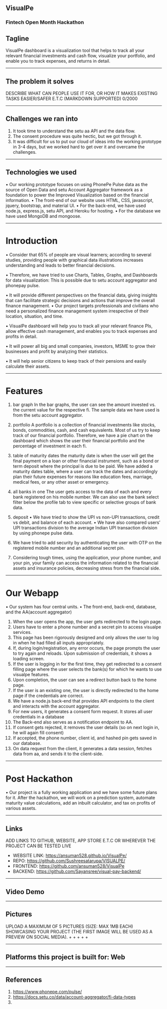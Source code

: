 

## VisualPe

### Fintech Open Month Hackathon

## Tagline
VisualPe dashboard is a visualization tool that helps to track all your relevant financial investments and cash flow, visualize your portfolio, and enable you to track expenses, and returns in detail.

---

## The problem it solves
DESCRIBE WHAT CAN PEOPLE USE IT FOR, OR HOW IT MAKES EXISTING TASKS EASIER/SAFER E.T.C (MARKDOWN SUPPORTED)
0/2000

---

## Challenges we ran into
1) It took time to understand the setu aa API and the data flow.
2) The consent procedure was quite hectic, but we got through it.
3) It was difficult for us to put our cloud of ideas into the working prototype in 3-4 days, but we worked hard to get over it and overcame the challenges.

---

## Technologies we used
•	Our working prototype focuses on using PhonePe Pulse data as the source of Open Data and setu Account Aggregator framework as a foundation to power the Improved Visualization based on the financial information. 
•	The front-end of our website uses HTML, CSS, javascript, jquery, bootstrap, and material UI.
•	For the back-end, we have used node.js, express.js, setu API, and Heroku for hosting.
•	For the database we have used MongoDB and mongoose.

---


#	Introduction
•	Consider that 65% of people are visual learners; according to several studies, providing people with graphical data illustrations increases understanding and leads to better financial decisions.

•	Therefore, we have tried to use Charts, Tables, Graphs, and Dashboards for data visualization: This is possible due to setu account aggregator and phonepay pulse.

•	It will provide different perspectives on the financial data, giving insights that can facilitate strategic decisions and actions that improve the overall finance management.
•	Our project targets professionals and civilians who need a personalized finance management system irrespective of their location, situation, and time.

•	VisualPe dashboard will help you to track all your relevant finance PIs, allow effective cash management, and enables you to track expenses and profits in detail.

•	It will power all big and small companies, investors, MSME to grow their businesses and profit by analyzing their statistics.


•	It will help senior citizens to keep track of their pensions and easily calculate their assets.

---

#	Features

1)	bar graph 
In the bar graphs, the user can see the amount invested vs. the current value for the respective fi. The sample data we have used is from the setu account aggregator. 

2)	portfolio
A portfolio is a collection of financial investments like stocks, bonds, commodities, cash, and cash equivalents. Most of us try to keep track of our financial portfolio. Therefore, we have a pie chart on the dashboard which shows the user their financial portfolio and the percentage of investment in each fi.

3)	table of maturity dates 
the maturity date is when the user will get the final payment on a loan or other financial instrument, such as a bond or term deposit where the principal is due to be paid. We have added a maturity dates table, where a user can track the dates and accordingly plan their future expenses for reasons like education fees, marriage, medical fees, or any other asset or emergency.

4)	all banks in one 
The user gets access to the data of each and every bank registered on his mobile number.
We can also use the bank select filter below the profile tab to view specific or selective groups of bank data.

5)	deposit 
•	We have tried to show the UPI vs non-UPI transactions, credit vs debit, and balance of each account.
•	We have also compared users’ UPI transactions division to the average Indian UPI transaction division by using phonepe pulse data.

6)	We have tried to add security by authenticating the user with OTP on the registered mobile number and an additional secret pin.

7)	Considering tough times, using the application, your phone number, and your pin, your family can access the information related to the financial assets and insurance policies, decreasing stress from the financial side.

---

#	Our Webapp
•	Our system has four central units. 
•	The front-end, back-end, database, and the AA(account aggregator) 

1)	When the user opens the app, the user gets redirected to the login page.
2)	Users have to enter a phone number and a secret pin to access visualpe services.
3)	This page has been rigorously designed and only allows the user to log in when he had filled all inputs appropriately. 
4)	If, during login/registration, any error occurs, the page prompts the user to try again and reloads. Upon submission of credentials, it shows a loading screen.
5)	If the user is logging in for the first time, they get redirected to a consent filling page where the user selects the bank(s) for which he wants to use visualpe features.
6)	Upon completion, the user can see a redirect button back to the home page. 
7)	If the user is an existing one, the user is directly redirected to the home page if the credentials are correct.
8)	We have a node.js back-end that provides API endpoints to the client and interacts with the account aggregator.
9)	For new users, it generates a consent form request. It stores all user credentials in a database
10)	The Back-end also serves as a notification endpoint to AA. 
11)	If consent gets rejected, it removes the user details (so on next login in, he will again fill consent)
12)	If accepted, the phone number, client id, and hashed pin gets saved in our database. 
13)	On data request from the client, it generates a data session, fetches data from aa, and sends it to the client-side.

---

# Post Hackathon
•	Our project is a fully working application and we have some future plans for it. After the hackathon, we will work on a prediction system, automate maturity value calculations, add an inbuilt calculator, and tax on profits of various assets.

---


## Links
ADD LINKS TO GITHUB, WEBSITE, APP STORE E.T.C OR WHEREVER THE PROJECT CAN BE TESTED LIVE
- WEBSITE LINK: https://ansuman528.github.io/VisualPe/
- REPO: https://github.com/Sushreesatarupa/VISUALPE/
- FRONTEND: https://github.com/ansuman528/VisualPe
- BACKEND: https://github.com/Sayansree/visual-pay-backend/

---

## Video Demo


---

## Pictures
UPLOAD A MAXIMUM OF 5 PICTURES (SIZE: MAX 1MB EACH) SHOWCASING YOUR PROJECT (THE FIRST IMAGE WILL BE USED AS A PREVIEW ON SOCIAL MEDIA).
+
+
+
+
+

---


## Platforms this project is built for: Web

---

## References

1. https://www.phonepe.com/pulse/
2. https://docs.setu.co/data/account-aggregator/fi-data-types
3.
